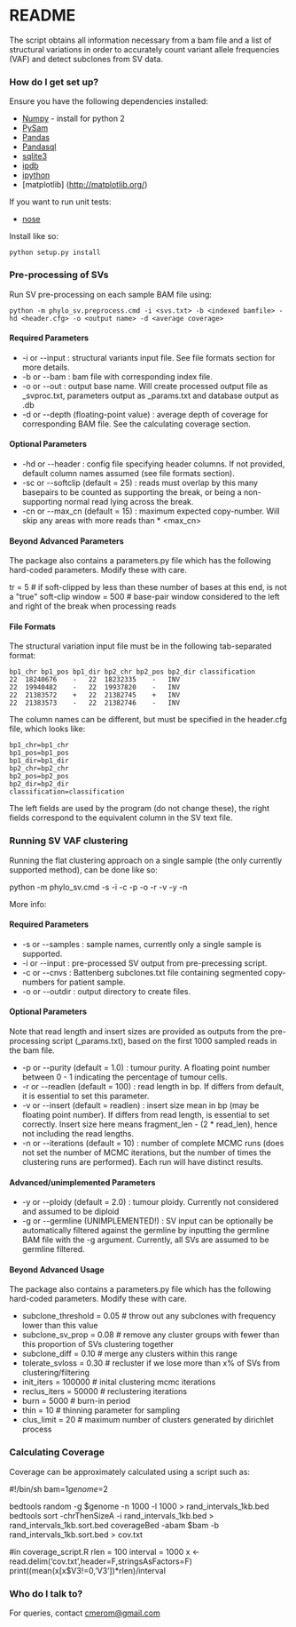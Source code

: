 # README #

The script obtains all information necessary from a bam file and a list of structural variations in order to accurately count variant allele frequencies (VAF) and detect subclones from SV data. 

### How do I get set up? ###

Ensure you have the following dependencies installed:

* [Numpy](http://www.numpy.org/) - install for python 2
* [PySam](http://pysam.readthedocs.org/en/latest/)
* [Pandas](http://pandas.pydata.org/)
* [Pandasql](https://pypi.python.org/pypi/pandasql)
* [sqlite3](https://docs.python.org/2/library/sqlite3.html)
* [ipdb](https://pypi.python.org/pypi/ipdb)
* [ipython](https://pypi.python.org/pypi/ipython)
* [matplotlib] (http://matplotlib.org/)

If you want to run unit tests:

* [nose](https://nose.readthedocs.org/en/latest/)

Install like so:

    python setup.py install

### Pre-processing of SVs ###

Run SV pre-processing on each sample BAM file using:

    python -m phylo_sv.preprocess.cmd -i <svs.txt> -b <indexed bamfile> -hd <header.cfg> -o <output name> -d <average coverage>

#### Required Parameters ####

* -i or --input : structural variants input file. See file formats section for more details.
* -b or --bam : bam file with corresponding index file.
* -o or --out : output base name. Will create processed output file as <name>_svproc.txt, parameters output as <name>_params.txt and database output as <name>.db
* -d or --depth (floating-point value) : average depth of coverage for corresponding BAM file. See the calculating coverage section.

#### Optional Parameters ####

* -hd or --header : config file specifying header columns. If not provided, default column names assumed (see file formats section).
* -sc or --softclip (default = 25) : reads must overlap by this many basepairs to be counted as supporting the break, or being a non-supporting normal read lying across the break.
* -cn or --max_cn (default = 15) : maximum expected copy-number. Will skip any areas with more reads than <depth> * <max_cn>

#### Beyond Advanced Parameters ####

The package also contains a parameters.py file which has the following hard-coded parameters. Modify these with care.

tr      = 5    # if soft-clipped by less than these number of bases at this end, is not a "true" soft-clip
window  = 500  # base-pair window considered to the left and right of the break when processing reads

#### File Formats ####

The structural variation input file must be in the following tab-separated format:

```
bp1_chr	bp1_pos	bp1_dir	bp2_chr	bp2_pos	bp2_dir	classification
22	18240676	-	22	18232335	-	INV
22	19940482	-	22	19937820	-	INV
22	21383572	+	22	21382745	+	INV
22	21383573	-	22	21382746	-	INV 
```

The column names can be different, but must be specified in the header.cfg file, which looks like:

```
bp1_chr=bp1_chr
bp1_pos=bp1_pos
bp1_dir=bp1_dir
bp2_chr=bp2_chr
bp2_pos=bp2_pos
bp2_dir=bp2_dir
classification=classification
```

The left fields are used by the program (do not change these), the right fields correspond to the equivalent column in the SV text file.

### Running SV VAF clustering ###

Running the flat clustering approach on a single sample (the only currently supported method), can be done like so:

python -m phylo_sv.cmd -s <sample name> -i <sv preprocessing out> -c <battenberg subclones file>  -p <tumour purity> -o <output directory> -r <read length> -v <insert size> -y <ploidy number> -n <number of MCMC runs>

More info:

#### Required Parameters ####

* -s or --samples : sample names, currently only a single sample is supported.
* -i or --input : pre-processed SV output from pre-precessing script.
* -c or --cnvs : Battenberg subclones.txt file containing segmented copy-numbers for patient sample.
* -o or --outdir : output directory to create files.

#### Optional Parameters ####

Note that read length and insert sizes are provided as outputs from the pre-processing script (<out>_params.txt), based on the first 1000 sampled reads in the bam file. 

* -p or --purity (default = 1.0) : tumour purity. A floating point number between 0 - 1 indicating the percentage of tumour cells.
* -r or --readlen (default = 100) : read length in bp. If differs from default, it is essential to set this parameter.
* -v or --insert (default = readlen) : insert size mean in bp (may be floating point number). If differs from read length, is essential to set correctly. Insert size here means fragment_len - (2 * read_len), hence not including the read lengths.
* -n or --iterations (default = 10) : number of complete MCMC runs (does not set the number of MCMC iterations, but the number of times the clustering runs are performed). Each run will have distinct results. 

#### Advanced/unimplemented Parameters ####

* -y or --ploidy (default = 2.0) : tumour ploidy. Currently not considered and assumed to be diploid
* -g or --germline (UNIMPLEMENTED!) : SV input can be optionally be automatically filtered against the germline by inputting the germline BAM file with the -g argument. Currently, all SVs are assumed to be germline filtered.

#### Beyond Advanced Usage ####

The package also contains a parameters.py file which has the following hard-coded parameters. Modify these with care.

* subclone_threshold      = 0.05 # throw out any subclones with frequency lower than this value
* subclone_sv_prop        = 0.08 # remove any cluster groups with fewer than this proportion of SVs clustering together
* subclone_diff           = 0.10 # merge any clusters within this range
* tolerate_svloss         = 0.30 # recluster if we lose more than x% of SVs from clustering/filtering
* init_iters              = 100000 # inital clustering mcmc iterations
* reclus_iters            = 50000 # reclustering iterations
* burn                    = 5000 # burn-in period
* thin                    = 10 # thinning parameter for sampling
* clus_limit              = 20 # maximum number of clusters generated by dirichlet process

### Calculating Coverage ###

Coverage can be approximately calculated using a script such as:

#!/bin/sh
bam=$1
genome=$2

bedtools random -g $genome -n 1000 -l 1000 > rand_intervals_1kb.bed
bedtools sort -chrThenSizeA -i rand_intervals_1kb.bed > rand_intervals_1kb.sort.bed
coverageBed -abam $bam -b rand_intervals_1kb.sort.bed > cov.txt

#in coverage_script.R
rlen = 100
interval = 1000
x <- read.delim(‘cov.txt’,header=F,stringsAsFactors=F)
print((mean(x[x$V3!=0,’V3’])*rlen)/interval

### Who do I talk to? ###

For queries, contact cmerom@gmail.com
